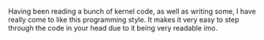 Having been reading a bunch of kernel code, as well as writing some, I have really come to like this programming style.
It makes it very easy to step through the code in your head due to it being very readable imo.
